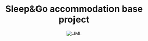 # <center>Sleep&Go accommodation base project</center>

<p align="center">
  <img src="https://i.gyazo.com/08f75ee3a4c17a6d66d171e7292905e3.png" alt="UML" />
</p>

